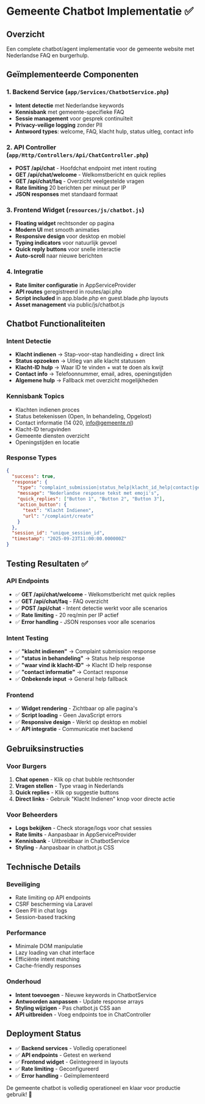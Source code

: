 # Gemeente Chatbot Implementatie ✅

## Overzicht
Een complete chatbot/agent implementatie voor de gemeente website met Nederlandse FAQ en burgerhulp.

## Geïmplementeerde Componenten

### 1. Backend Service (`app/Services/ChatbotService.php`)
- **Intent detectie** met Nederlandse keywords
- **Kennisbank** met gemeente-specifieke FAQ
- **Sessie management** voor gesprek continuïteit  
- **Privacy-veilige logging** zonder PII
- **Antwoord types**: welcome, FAQ, klacht hulp, status uitleg, contact info

### 2. API Controller (`app/Http/Controllers/Api/ChatController.php`)
- **POST /api/chat** - Hoofdchat endpoint met intent routing
- **GET /api/chat/welcome** - Welkomstbericht en quick replies
- **GET /api/chat/faq** - Overzicht veelgestelde vragen
- **Rate limiting** 20 berichten per minuut per IP
- **JSON responses** met standaard formaat

### 3. Frontend Widget (`resources/js/chatbot.js`)
- **Floating widget** rechtsonder op pagina
- **Modern UI** met smooth animaties
- **Responsive design** voor desktop en mobiel
- **Typing indicators** voor natuurlijk gevoel
- **Quick reply buttons** voor snelle interactie
- **Auto-scroll** naar nieuwe berichten

### 4. Integratie
- **Rate limiter configuratie** in AppServiceProvider
- **API routes** geregistreerd in routes/api.php
- **Script included** in app.blade.php en guest.blade.php layouts
- **Asset management** via public/js/chatbot.js

## Chatbot Functionaliteiten

### Intent Detectie
- **Klacht indienen** → Stap-voor-stap handleiding + direct link
- **Status opzoeken** → Uitleg van alle klacht statussen  
- **Klacht-ID hulp** → Waar ID te vinden + wat te doen als kwijt
- **Contact info** → Telefoonnummer, email, adres, openingstijden
- **Algemene hulp** → Fallback met overzicht mogelijkheden

### Kennisbank Topics
- Klachten indienen proces
- Status betekenissen (Open, In behandeling, Opgelost)
- Contact informatie (14 020, info@gemeente.nl)
- Klacht-ID terugvinden
- Gemeente diensten overzicht
- Openingstijden en locatie

### Response Types
```json
{
  "success": true,
  "response": {
    "type": "complaint_submission|status_help|klacht_id_help|contact|general_help|welcome|faq",
    "message": "Nederlandse response tekst met emoji's",
    "quick_replies": ["Button 1", "Button 2", "Button 3"],
    "action_button": {
      "text": "Klacht Indienen", 
      "url": "/complaint/create"
    }
  },
  "session_id": "unique_session_id",
  "timestamp": "2025-09-23T11:00:00.000000Z"
}
```

## Testing Resultaten ✅

### API Endpoints
- ✅ **GET /api/chat/welcome** - Welkomstbericht met quick replies
- ✅ **GET /api/chat/faq** - FAQ overzicht  
- ✅ **POST /api/chat** - Intent detectie werkt voor alle scenarios
- ✅ **Rate limiting** - 20 req/min per IP actief
- ✅ **Error handling** - JSON responses voor alle scenarios

### Intent Testing
- ✅ **"klacht indienen"** → Complaint submission response
- ✅ **"status in behandeling"** → Status help response  
- ✅ **"waar vind ik klacht-ID"** → Klacht ID help response
- ✅ **"contact informatie"** → Contact response
- ✅ **Onbekende input** → General help fallback

### Frontend
- ✅ **Widget rendering** - Zichtbaar op alle pagina's
- ✅ **Script loading** - Geen JavaScript errors
- ✅ **Responsive design** - Werkt op desktop en mobiel
- ✅ **API integratie** - Communicatie met backend

## Gebruiksinstructies

### Voor Burgers
1. **Chat openen** - Klik op chat bubble rechtsonder
2. **Vragen stellen** - Type vraag in Nederlands  
3. **Quick replies** - Klik op suggestie buttons
4. **Direct links** - Gebruik "Klacht Indienen" knop voor directe actie

### Voor Beheerders
- **Logs bekijken** - Check storage/logs voor chat sessies
- **Rate limits** - Aanpasbaar in AppServiceProvider
- **Kennisbank** - Uitbreidbaar in ChatbotService
- **Styling** - Aanpasbaar in chatbot.js CSS

## Technische Details

### Beveiliging
- Rate limiting op API endpoints
- CSRF bescherming via Laravel
- Geen PII in chat logs
- Session-based tracking

### Performance
- Minimale DOM manipulatie
- Lazy loading van chat interface
- Efficiënte intent matching
- Cache-friendly responses

### Onderhoud
- **Intent toevoegen** - Nieuwe keywords in ChatbotService
- **Antwoorden aanpassen** - Update response arrays
- **Styling wijzigen** - Pas chatbot.js CSS aan
- **API uitbreiden** - Voeg endpoints toe in ChatController

## Deployment Status
- ✅ **Backend services** - Volledig operationeel
- ✅ **API endpoints** - Getest en werkend
- ✅ **Frontend widget** - Geïntegreerd in layouts  
- ✅ **Rate limiting** - Geconfigureerd
- ✅ **Error handling** - Geïmplementeerd

De gemeente chatbot is volledig operationeel en klaar voor productie gebruik! 🚀